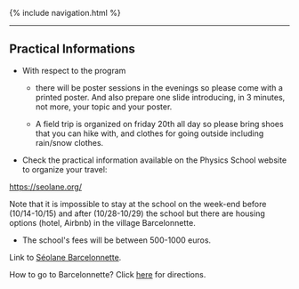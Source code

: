 {% include navigation.html %}

---

## Practical Informations

- With respect to the program

  - there will be poster sessions in the evenings so please come with a printed poster. And also prepare one slide  introducing, in 3 minutes, not more, your topic and your poster.

  - A field trip is organized on friday 20th all day so please bring shoes that you can hike with, and clothes for going outside including rain/snow clothes.

-  Check the practical information available on the Physics School website to organize your travel:

  https://seolane.org/

  Note that it is impossible to stay at the school on the week-end before (10/14-10/15) and after (10/28-10/29) the school but there are housing options (hotel, Airbnb) in the village Barcelonnette.

- The school's fees will be between 500-1000 euros.

Link to [Séolane Barcelonnette]([https://seolane.org/](https://seolane.org/)).

How to go to Barcelonnette? Click [here]([https://www.houches-school-physics.com/practical-information/access/](https://www.google.com/maps/place/P%C3%B4le+d'accueil+universitaire+S%C3%A9olane/@44.3899424,6.6401353,17z/data=!3m1!4b1!4m6!3m5!1s0x12cc91a30426d69f:0xc62b1b01e6b58d91!8m2!3d44.3899424!4d6.642324!16s%2Fg%2F11b6d61twk)) for directions.

